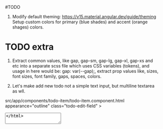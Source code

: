 #TODO

1. Modify default theming: https://v15.material.angular.dev/guide/theming
   Setup custom colors for primary (blue shades) and accent (orange shages) colors.

# TODO extra

1. Extract common values, like gap, gap-sm, gap-lg, gap-xl, gap-xs and etc into a separate scss file which uses CSS variables (tokens), and usage in here would be: gap: var(--gap);, extract prop values like, sizes, font sizes, font family, gaps, spaces, colors.

2. Let's make add new todo not a simple text input, but multiline textarea as wll.

src/app/components/todo-item/todo-item.component.html
appearance="outline"
class="todo-edit-field" >
<textarea

# AngularTodoApp

This project was generated with [Angular CLI](https://github.com/angular/angular-cli) version 15.2.11.

## Development server

Run `ng serve` for a dev server. Navigate to `http://localhost:4200/`. The application will automatically reload if you change any of the source files.

## Code scaffolding

Run `ng generate component component-name` to generate a new component. You can also use `ng generate directive|pipe|service|class|guard|interface|enum|module`.

## Build

Run `ng build` to build the project. The build artifacts will be stored in the `dist/` directory.

## Running unit tests

Run `ng test` to execute the unit tests via [Karma](https://karma-runner.github.io).

## Running end-to-end tests

Run `ng e2e` to execute the end-to-end tests via a platform of your choice. To use this command, you need to first add a package that implements end-to-end testing capabilities.

## Further help

To get more help on the Angular CLI use `ng help` or go check out the [Angular CLI Overview and Command Reference](https://angular.io/cli) page.
